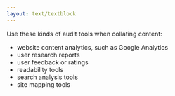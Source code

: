 ```yaml
---
layout: text/textblock
---
```

Use these kinds of audit tools when collating content:
- website content analytics, such as Google Analytics
- user research reports
- user feedback or ratings
- readability tools
- search analysis tools
- site mapping tools
